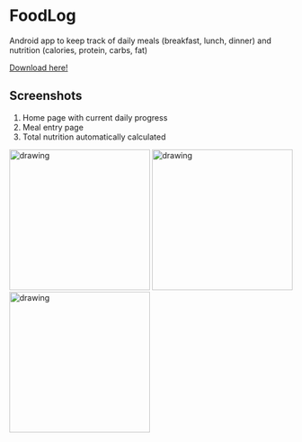 # FoodLog
Android app to keep track of daily meals (breakfast, lunch, dinner) and nutrition (calories, protein, carbs, fat)

[Download here!](https://github.com/sidward35/FoodLog/releases/download/1.0.0/Food.Log.v1.0.0.apk)

## Screenshots

1. Home page with current daily progress
2. Meal entry page
3. Total nutrition automatically calculated

<img src="https://i.imgur.com/71vW1WO.png" alt="drawing" width="250"/> <img src="https://i.imgur.com/uHSWng3.png" alt="drawing" width="250"/> <img src="https://i.imgur.com/ABjNAvd.png" alt="drawing" width="250"/>